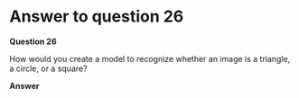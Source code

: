 # Answer to question 26

**Question 26**

How would you create a model to recognize whether an image is a triangle, a circle, or a square?

**Answer**
